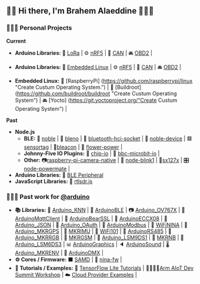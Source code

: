 ## 👋🏽 Hi there, I'm Brahem Alaeddine 👨🏽‍💻

### 👨🏽‍🔬 Personal Projects

__Current__
* __Arduino Libraries:__ 📡 [LoRa](https://github.com/sandeepmistry/arduino-LoRa "An Arduino library for sending and receiving data using LoRa radios.") | ⚙️ [nRF5](https://github.com/sandeepmistry/arduino-nRF5 "Arduino Core for Nordic Semiconductor nRF5 based boards") | 🥫 [CAN](https://github.com/sandeepmistry/arduino-CAN "An Arduino library for sending and receiving data using CAN bus.") | 🚘 [OBD2](https://github.com/sandeepmistry/arduino-OBD2 "An Arduino library for reading OBD-II data from your car over CAN bus.") |

* __Arduino Libraries:__ 📡 [Embedded Linux](https://github.com/raspberrypi/linux "Create Custum Operating System.") | ⚙️ [nRF5](https://github.com/sandeepmistry/arduino-nRF5 "Arduino Core for Nordic Semiconductor nRF5 based boards") | 🥫 [CAN](https://github.com/sandeepmistry/arduino-CAN "An Arduino library for sending and receiving data using CAN bus.") | 🚘 [OBD2](https://github.com/sandeepmistry/arduino-OBD2 "An Arduino library for reading OBD-II data from your car over CAN bus.") |

* __Embedded Linux:__ 📡 [RaspberryPi] (https://github.com/raspberrypi/linux "Create Custum Operating System.") | 🥫 [Buildroot] (https://github.com/buildroot/buildroot "Create Custum Operating System") | 🚘 [Yocto] (https://git.yoctoproject.org/"Create Custum Operating System") |

__Past__
* __Node.js__
  * __BLE:__ 🔵 [noble](https://github.com/noble/noble "A Node.js BLE (Bluetooth Low Energy) central module") | 🔵 [bleno](https://github.com/noble/bleno "A Node.js module for implementing BLE (Bluetooth Low Energy) peripherals") | 🔵 [bluetooth-hci-socket](https://github.com/noble/node-bluetooth-hci-socket "Bluetooth HCI socket binding for Node.js") | 🔵 [noble-device](https://github.com/noble/noble-device "A Node.js lib to abstract BLE (Bluetooth Low Energy) peripherals, uses noble") | 🟥 [sensortag](https://github.com/sandeepmistry/node-sensortag "Node.js lib for the TI SensorTag and TI CC2650 SensorTag") | 🏮[bleacon](https://github.com/sandeepmistry/node-bleacon "A Node.js library for creating, discovering, and configuring iBeacons") | 🌸 [flower-power](https://github.com/sandeepmistry/node-flower-power "Node.js lib for the Parrot Flower Power") |
  * __Johnny-Five IO Plugins:__ 🤖 [chip-io](https://github.com/sandeepmistry/node-chip-io "Johnny-Five IO Plugin for the Next Thing Co. C.H.I.P.") | 🤖 [bbc-microbit-io](https://github.com/sandeepmistry/node-bbc-microbit-io "Johnny-Five IO Plugin for the BBC micro:bit") |
  * __Other:__ 📷[raspberry-pi-camera-native](https://github.com/sandeepmistry/node-raspberry-pi-camera-native "Use your Raspberry Pi Camera Module with Node.js") | 🚨 [node-blink1](https://github.com/sandeepmistry/node-blink1 "
A Node.js library for the blink(1) by ThingM.") | 📡[sx127x](https://github.com/sandeepmistry/node-sx127x "Node.js driver for Semtech SX1276/77/78/79 based LoRa radios.") | 🎛[node-powermate](https://github.com/sandeepmistry/node-powermate "A Node.js library for the Griffin PowerMate") |
* __Arduino Libraries:__ 🔵 [BLE Peripheral](https://github.com/sandeepmistry/arduino-BLEPeripheral "An Arduino library for creating custom BLE peripherals with Nordic Semiconductor's nRF8001 or nR51822.")
* __JavaScript Libraries:__ 📡 [rtlsdr.js](https://github.com/sandeepmistry/rtlsdrjs "Turn your Realtek RTL2832U based device into an SDR (Software Defined Radio) receiver using JavaScript.")
  
### 👨🏽‍🔧 Past work for [@arduino](https://github.com/arduino)

* __📚 Libraries:__ 🧠 [Arduino_KNN](https://github.com/arduino-libraries/Arduino_KNN "Arduino library for the K-Nearest Neighbors algorithm.") | 🔵 [ArduinoBLE](https://github.com/arduino-libraries/ArduinoBLE "Enables BLE connectivity on the Arduino MKR WiFi 1010, Arduino UNO WiFi Rev.2, Arduino Nano 33 IoT, and Arduino Nano 33 BLE.") | 📷 [Arduino_OV767X](https://github.com/arduino-libraries/Arduino_OV767X "Capture images from your OmniVision OV7670 camera in your Arduino sketches.") | 🤖 [ArduinoMqttClient](https://github.com/arduino-libraries/ArduinoMqttClient "Allows you to send and receive MQTT messages using Arduino.") | 🐻 [ArduinoBearSSL](https://github.com/arduino-libraries/ArduinoBearSSL "Port of BearSSL to Arduino") | 🔐 [ArduinoECCX08](https://github.com/arduino-libraries/ArduinoECCX08 "Arduino Library for the Atmel/Microchip ECC508 and ECC608 crypto chips") | 📄 [Arduino_JSON](https://github.com/arduino-libraries/Arduino_JSON "Process JSON in your Arduino sketches.") | 👤 [Arduino_OAuth](https://github.com/arduino-libraries/Arduino_OAuth "OAuth 1.0 client library for Arduino.") | 🚌 [ArduinoModbus](https://github.com/arduino-libraries/ArduinoModbus "Use Modbus equipment with your Arduino.") | 📡 [WiFiNINA](https://github.com/arduino-libraries/WiFiNINA "Enables network connection (local and Internet) with the Arduino MKR WiFi 1010, Arduino MKR VIDOR 4000, Arduino UNO WiFi Rev.2 and Nano 33 IoT.") | 📍 [Arduino_MKRGPS](https://github.com/arduino-libraries/Arduino_MKRGPS "Allows you to read the location from the GPS on your MKR GPS shield.") | 🚀 [MKRIMU](https://github.com/arduino-libraries/MKRIMU "Allows you to read the acceleration, gyroscope, magnetic field and euler angles from the IMU on your MKR IMU shield.") | 📡 [WiFi101](https://github.com/arduino-libraries/WiFi101 "Network driver for ATMEL WINC1500 module (used on Arduino/Genuino Wifi Shield 101 and MKR1000 boards)") | 🥣 [ArduinoRS485](https://github.com/arduino-libraries/ArduinoRS485 "Enables sending and receiving data using the RS485 standard with RS485 shields, like the MKR 485 Shield.") | 🚨 [Arduino_MKRRGB](https://github.com/arduino-libraries/Arduino_MKRRGB "Allows you to draw on your MKR RGB shield.") | 📱 [MKRGSM](https://github.com/arduino-libraries/MKRGSM "Enables GSM/GRPS network connection using the Arduino MKR GSM 1400 board.") | 🚀 [Arduino_LSM9DS1](https://github.com/arduino-libraries/Arduino_LSM9DS1 "Allows you to read the accelerometer, magnetometer and gyroscope values from the LSM9DS1 IMU on your Arduino Nano 33 BLE Sense.")  | 📡 [MKRNB](https://github.com/arduino-libraries/MKRNB "Enables NB/GRPS network connection using the Arduino MKR NB 1500 board.") | 🚀 [Arduino_LSM6DS3](https://github.com/arduino-libraries/Arduino_LSM6DS3 "Allows you to read the accelerometer and gyroscope values from the LSM6DS3 IMU on your Arduino Nano 33 IoT or Arduino Uno WiFi Rev2 boards.") | 📊 [ArduinoGraphics](https://github.com/arduino-libraries/ArduinoGraphics "Core graphics library for Arduino.") | 🔈 [ArduinoSound](https://github.com/arduino-libraries/ArduinoSound "A simple way to play and analyze audio data using Arduino.") | 🌡 [Arduino_MKRENV](https://github.com/arduino-libraries/Arduino_MKRENV "Allows you to read the temperature, humidity, pressure, light and UV sensors of your MKR ENV shield.") | 🚨 [ArduinoDMX](https://github.com/arduino-libraries/ArduinoDMX "Control DMX lights with your Arduino.") | 
* __⚙️ Cores / Firmware:__ ⬛️ [SAMD](https://github.com/arduino/arduinocore-samd "Arduino Core for SAMD21 CPU") | 📡 [nina-fw](https://github.com/arduino/nina-fw "Arduino NINA-W102 firmware") |
* __💭 Tutorials / Examples:__ 🧠 [TensorFlow Lite Tutorials](https://github.com/arduino/ArduinoTensorFlowLiteTutorials "Arduino TensorFlow Lite Tutorials") | 👊🏽💪🏽[Arm AIoT Dev Summit Workshop](https://github.com/arduino/AIoT-Dev-Summit-2019 "TinyML Application Development for Everyone") | ☁️ [Cloud Provider Examples](https://github.com/arduino/ArduinoCloudProviderExamples "Arduino Cloud Provider Examples") |

